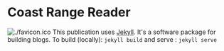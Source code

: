 # Coast Range Reader
![./favicon.ico](./favicon.ico)
This publication uses [Jekyll]((http://jekyllrb.com/)). It's a software package for building blogs. To build (locally): `jekyll build` and serve : `jekyll serve`
